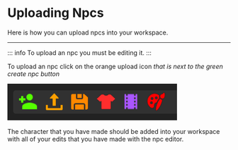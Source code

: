 # Uploading Npcs
Here is how you can upload npcs into your workspace.
<hr>

::: info
To upload an npc you must be editing it.
:::

To upload an npc click on the orange upload icon _that is next to the green create npc button_

![image](/assets/tutorialAssets/TopBarImage.png)

The character that you have made should be added into your workspace with all of your edits that you have made with the npc editor.

